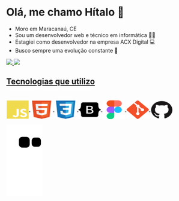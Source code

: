 # Olá, me chamo Hítalo 👋

- Moro em Maracanaú, CE
- Sou um desenvolvedor web e técnico em informática 👨‍💻
- Estagiei como desenvolvedor na empresa ACX Digital 💻
- Busco sempre uma evolução constante 🙏

<div align="left">
  <a href="https://github.com/hitalo-lima">
  <img height="180em" src="https://github-readme-stats.vercel.app/api?username=hitalo-lima&theme=nightowl"/>
  <img height="180em" src="https://github-readme-stats.vercel.app/api/top-langs/?username=hitalo-lima&theme=nightowl"/>
</div>
  
  ## <p>Tecnologias que utilizo</p>  

  <div style="display: inline_block"><br>
  <img align="center" alt="Logo Js" height="50" width="60" src="https://raw.githubusercontent.com/devicons/devicon/master/icons/javascript/javascript-plain.svg">
  <img align="center" alt="Logo HTML" height="50" width="60" src="https://raw.githubusercontent.com/devicons/devicon/master/icons/html5/html5-original.svg">
  <img align="center" alt="Logo CSS" height="50" width="60" src="https://raw.githubusercontent.com/devicons/devicon/master/icons/css3/css3-original.svg">
  <img align="center" alt="Logo Bootstrap" height="50" width="60" src="https://raw.githubusercontent.com/devicons/devicon/master/icons/bootstrap/bootstrap-plain.svg">
  <img align="center" alt="Logo Figma" height="50" width="60" src="https://raw.githubusercontent.com/devicons/devicon/master/icons/figma/figma-original.svg">
  <img align="center" alt="Logo Git" height="50" width="60" src="https://raw.githubusercontent.com/devicons/devicon/master/icons/git/git-original.svg">
  <img align="center" alt="Logo GitHub" height="50" width="60" src="https://raw.githubusercontent.com/devicons/devicon/master/icons/github/github-original.svg">
  
![Snake animation](https://github.com/hitalo-lima/hitalo-lima/blob/output/github-contribution-grid-snake.svg)
